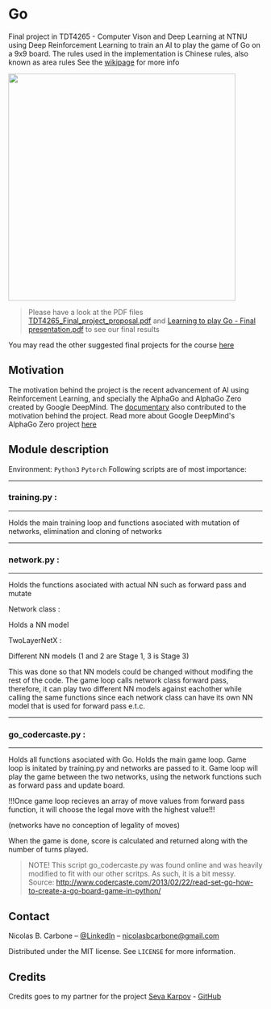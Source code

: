 # Go

Final project in TDT4265 - Computer Vison and Deep Learning at NTNU using Deep Reinforcement Learning to train an AI to play the game of Go on a 9x9 board. The rules used in the implementation is Chinese rules, also known as area rules
See the [wikipage](https://en.wikipedia.org/wiki/Go_(game)) for more info

<a href="url"><img src="https://www.schaakengo.nl/images/productimages/big/beuken-vineer-9x9-2-.jpg" height="450" width="450" ></a>

> Please have a look at the PDF files [TDT4265_Final_project_proposal.pdf](TDT4265_Final_project_proposal.pdf) and [Learning to play Go - Final presentation.pdf](https://github.com/nicolabc/Go/blob/master/Learning%20to%20play%20Go%20-%20Final%20presentation.pdf) to see our final results

You may read the other suggested final projects for the course [here](https://www.overleaf.com/read/xgqfysbtbcpd)

## Motivation
The motivation behind the project is the recent advancement of AI using Reinforcement Learning, and specially the AlphaGo and AlphaGo Zero created by Google DeepMind. The [documentary](https://www.youtube.com/watch?v=8tq1C8spV_g) also contributed to the motivation behind the project. Read more about Google DeepMind's AlphaGo Zero project [here](https://deepmind.com/blog/alphago-zero-learning-scratch/)

## Module description
Environment: `Python3` `Pytorch`
Following scripts are of most importance:
____________________________________________________________________________________________
### training.py : 
------------------

Holds the main training loop and functions asociated with mutation of networks, elimination and cloning of networks
____________________________________________________________________________________________
### network.py : 
------------------

Holds the functions asociated with actual NN such as forward pass and mutate

Network class : 

Holds a NN model

TwoLayerNetX :

Different NN models (1 and 2 are Stage 1, 3 is Stage 3)

This was done so that NN models could be changed without modifing the rest of the code.
The game loop calls network class forward pass, therefore, it can play two different NN models against eachother
while calling the same functions since each network class can have its own NN model that is used for forward pass e.t.c.

____________________________________________________________________________________________
### go_codercaste.py :
------------------

Holds all functions asociated with Go. Holds the main game loop. Game loop is initated by training.py and networks are passed to it.
Game loop will play the game between the two networks, using the network functions such as forward pass and update board.

!!!Once game loop recieves an array of move values
from forward pass function, it will choose the legal move with the highest value!!! 

(networks have no conception of legality of moves)

When the game is done,
score is calculated and returned along with the number of turns played.

>NOTE!
This script go_codercaste.py was found online and was heavily modified to fit with our other scritps.
As such, it is a bit messy. 
Source: http://www.codercaste.com/2013/02/22/read-set-go-how-to-create-a-go-board-game-in-python/

## Contact

Nicolas B. Carbone – [@LinkedIn](https://www.linkedin.com/in/nicolas-blystad-carbone-b46378150/) – nicolasbcarbone@gmail.com

Distributed under the MIT license. See ``LICENSE`` for more information.

## Credits
Credits goes to my partner for the project [Seva Karpov](https://www.facebook.com/seva.karpov.7) - [GitHub](https://github.com/SevaKarpov)
